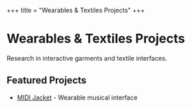 +++
title = "Wearables & Textiles Projects"
+++

# Wearables & Textiles Projects

Research in interactive garments and textile interfaces.

## Featured Projects

* [MIDI Jacket](/projects/wearables-and-textiles/midi-jacket/) - Wearable musical interface